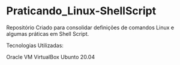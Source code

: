 # Praticando_Linux-ShellScript

Repositório Criado para consolidar definições de comandos Linux e algumas práticas em Shell Script.

Tecnologias Utilizadas:

Oracle VM VirtualBox
Ubunto 20.04
